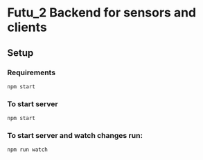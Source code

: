 # Futu_2 Backend for sensors and clients

## Setup
  
### Requirements


```npm start```

### To start server
```npm start```

### To start server and watch changes run:
```npm run watch```

